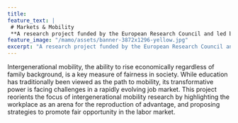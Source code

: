 ```yaml
---
title: 
feature_text: | 
 # Markets & Mobility
 **A research project funded by the European Research Council and led by Per Engzell at University College London.**
feature_image: "/mamo/assets/banner-3872x1296-yellow.jpg"
excerpt: "A research project funded by the European Research Council and led by Per Engzell at University College London."
---
```


Intergenerational mobility, the ability to rise economically regardless of family background, is a key measure of fairness in society. While education has traditionally been viewed as the path to mobility, its transformative power is facing challenges in a rapidly evolving job market. This project reorients the focus of intergenerational mobility research by highlighting the workplace as an arena for the reproduction of advantage, and proposing strategies to promote fair opportunity in the labor market.
